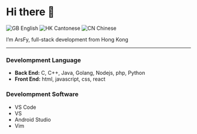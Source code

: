 # Hi there 👋

![GB](https://flagcdn.com/w20/gb.png) English  ![HK](https://flagcdn.com/w20/hk.png) Cantonese  ![CN](https://flagcdn.com/w20/cn.png) Chinese

I’m ArsFy, full-stack development from Hong Kong

-----

### Develompment Language
- **Back End:**
C, C++, Java, Golang, Nodejs, php, Python
- **Front End:**
html, javascript, css, react

### Develompment Software
- VS Code
- VS
- Android Studio
- Vim

### 
